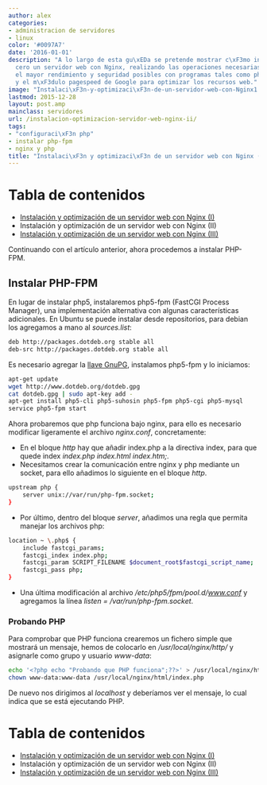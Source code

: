 ```yaml
---
author: alex
categories:
- administracion de servidores
- linux
color: '#0097A7'
date: '2016-01-01'
description: "A lo largo de esta gu\xEDa se pretende mostrar c\xF3mo instalar desde
  cero un servidor web con Nginx, realizando las operaciones necesarias para lograr
  el mayor rendimiento y seguridad posibles con programas tales como php-fpm, APC,
  y el m\xF3dulo pagespeed de Google para optimizar los recursos web."
image: "Instalaci\xF3n-y-optimizaci\xF3n-de-un-servidor-web-con-Nginx1.png"
lastmod: 2015-12-28
layout: post.amp
mainclass: servidores
url: /instalacion-optimizacion-servidor-web-nginx-ii/
tags:
- "configuraci\xF3n php"
- instalar php-fpm
- nginx y php
title: "Instalaci\xF3n y optimizaci\xF3n de un servidor web con Nginx (II)"
---
```


# Tabla de contenidos

  * [Instalación y optimización de un servidor web con Nginx (I)][1]
  * Instalación y optimización de un servidor web con Nginx (II)
  * [Instalación y optimización de un servidor web con Nginx (III)][2]

Continuando con el artículo anterior, ahora procedemos a instalar PHP-FPM.

<!--more--><!--ad-->

## Instalar PHP-FPM

En lugar de instalar php5, instalaremos php5-fpm (FastCGI Process Manager), una implementación alternativa con algunas características adicionales. En Ubuntu se puede instalar desde repositorios, para debian los agregamos a mano al *sources.list*:

```bash
deb http://packages.dotdeb.org stable all
deb-src http://packages.dotdeb.org stable all

```

Es necesario agregar la [llave GnuPG][3], instalamos php5-fpm y lo iniciamos:

```bash
apt-get update
wget http://www.dotdeb.org/dotdeb.gpg
cat dotdeb.gpg | sudo apt-key add -
apt-get install php5-cli php5-suhosin php5-fpm php5-cgi php5-mysql
service php5-fpm start

```

Ahora probaremos que php funciona bajo nginx, para ello es necesario modificar ligeramente el archivo *nginx.conf*, concretamente:

* En el bloque *http* hay que añadir index.php a la directiva index, para que quede index *index.php index.html index.htm;*.
* Necesitamos crear la comunicación entre nginx y php mediante un socket, para ello añadimos lo siguiente en el bloque *http*.

```bash
upstream php {
    server unix://var/run/php-fpm.socket;
}
```

* Por último, dentro del bloque *server*, añadimos una regla que permita manejar los archivos php:

```bash
location ~ \.php$ {
    include fastcgi_params;
    fastcgi_index index.php;
    fastcgi_param SCRIPT_FILENAME $document_root$fastcgi_script_name;
    fastcgi_pass php;
}
```

* Una última modificación al archivo */etc/php5/fpm/pool.d/www.conf* y agregamos la línea *listen = /var/run/php-fpm.socket*.

### Probando PHP

Para comprobar que PHP funciona crearemos un fichero simple que mostrará un mensaje, hemos de colocarlo en */usr/local/nginx/http/* y asignarle como grupo y usuario *www-data*:

```bash
echo '<?php echo "Probando que PHP funciona";??>' > /usr/local/nginx/html/index.php
chown www-data:www-data /usr/local/nginx/html/index.php
```

De nuevo nos dirigimos al *localhost* y deberíamos ver el mensaje, lo cual indica que se está ejecutando PHP.

# Tabla de contenidos

* [Instalación y optimización de un servidor web con Nginx (I)][1]
* Instalación y optimización de un servidor web con Nginx (II)
* [Instalación y optimización de un servidor web con Nginx (III)][2]

[1]: https://elbauldelprogramador.com/instalacion-optimizacion-servidor-web-nginx-i "Instalación y optimización de un servidor web con Nginx (I)"
[2]: https://elbauldelprogramador.com/instalacion-optimizacion-servidor-web-nginx-iii "Instalación y optimización de un servidor web con Nginx (III)"
[3]: https://elbauldelprogramador.com/editar-y-crear-archivos-cifrados-con-gpg-en-vim/ "Editar y crear archivos cifrados con GPG en Vim"
